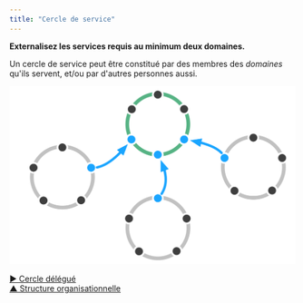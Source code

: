 ```yaml
---
title: "Cercle de service"
---
```



**Externalisez les services requis au minimum deux domaines.**

Un cercle de service peut être constitué par des membres des <dfn data-info="Domaine: Une zone d&apos;influence, activité et prise de décisions distincte au sein d&apos;une organisation.">domaines</dfn> qu'ils servent, et/ou par d'autres personnes aussi.

![Cercle de service](img/structural-patterns/service-circle.png)

[&#9654; Cercle délégué](delegate-circle.html)<br/>[&#9650; Structure organisationnelle](organizational-structure.html)

